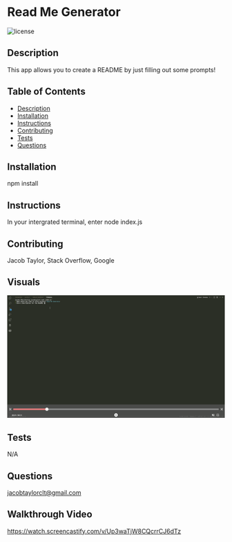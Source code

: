 # Read Me Generator
  ![license](https://img.shields.io/badge/license-MIT-green)

  ## Description
 This app allows you to create a README by just filling out some prompts!
 
 ## Table of Contents
 * [Description](#description)
 * [Installation](#installation)
 * [Instructions](#instructions)
 * [Contributing](#contributing)
 * [Tests](#tests)
 * [Questions](#questions)
 
 ## Installation
 npm install
 
 ## Instructions
 In your intergrated terminal, enter node index.js
 
 ## Contributing
 Jacob Taylor, Stack Overflow, Google
 
 ## Visuals
 ![image](Develop/utils/video.png)
 
 ## Tests
 N/A
 
 ## Questions
 jacobtaylorclt@gmail.com

 ## Walkthrough Video

 https://watch.screencastify.com/v/Up3waTjW8CQcrrCJ6dTz
 
 